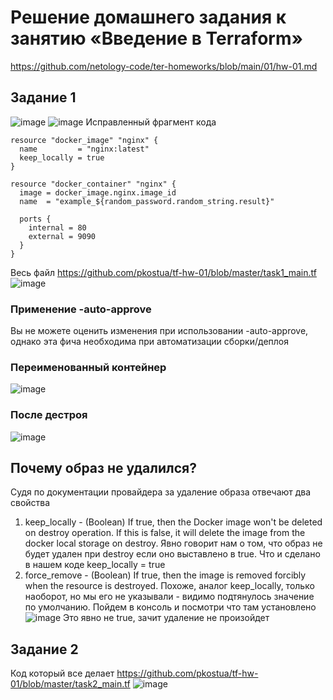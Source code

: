 # Решение домашнего задания к занятию «Введение в Terraform»
https://github.com/netology-code/ter-homeworks/blob/main/01/hw-01.md
## Задание 1
![image](https://github.com/user-attachments/assets/9c65bda1-0662-40cf-818a-ff0a513541a9)
![image](https://github.com/user-attachments/assets/7a796320-309a-42d6-a293-404c561f6223)
Исправленный фрагмент кода 
```
resource "docker_image" "nginx" {
  name         = "nginx:latest"
  keep_locally = true
}

resource "docker_container" "nginx" {
  image = docker_image.nginx.image_id
  name  = "example_${random_password.random_string.result}"

  ports {
    internal = 80
    external = 9090
  }
}
```
Весь файл https://github.com/pkostua/tf-hw-01/blob/master/task1_main.tf
![image](https://github.com/user-attachments/assets/5386b3c3-bcf0-4eb7-b6f3-cd77268a6dba)
### Применение  -auto-approve
Вы не можете оценить изменения при использовании -auto-approve, однако эта фича необходима при автоматизации сборки/деплоя 
### Переименованный контейнер
![image](https://github.com/user-attachments/assets/a65ccd6c-8d49-41dd-8535-dc3b5f2e56b5)
### После дестроя
![image](https://github.com/user-attachments/assets/4e9ec470-d6e9-4447-a777-3d13e9016815)
## Почему образ не удалился?
Судя по документации провайдера за удаление образа отвечают два свойства
1. keep_locally -  (Boolean) If true, then the Docker image won't be deleted on destroy operation. If this is false, it will delete the image from the docker local storage on destroy. Явно говорит нам о том, что образ не будет удален при destroy если оно выставлено в true. Что и сделано в нашем коде  keep_locally = true
2. force_remove - (Boolean) If true, then the image is removed forcibly when the resource is destroyed. Похоже, аналог keep_locally, только наоборот, но мы его не указывали - видимо подтянулось значение по умолчанию. Пойдем в консоль и посмотри  что там установлено
   ![image](https://github.com/user-attachments/assets/5c44d33c-4385-4315-9e4c-5c37b80c290e)
   Это явно не true, зачит удаление не произойдет

## Задание 2
Код который все делает https://github.com/pkostua/tf-hw-01/blob/master/task2_main.tf
![image](https://github.com/user-attachments/assets/e2774d8d-399a-4ae8-8e67-46e5925cd1a8)


